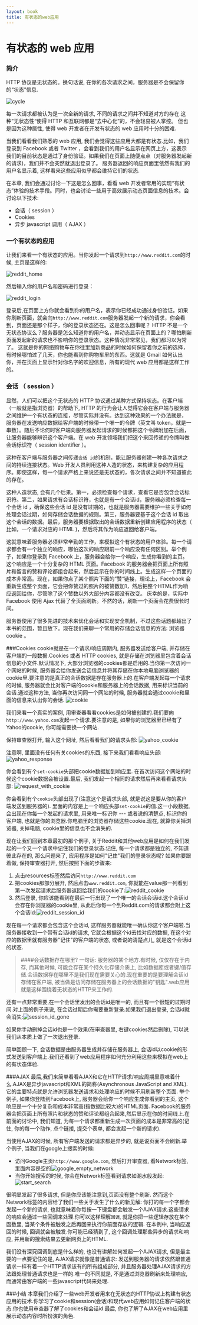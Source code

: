 ```yaml
---
layout: book
title: 有状态的web应用
---
```


# 有状态的 web 应用

### 简介
HTTP 协议是无状态的。换句话说, 在你的各次请求之间，服务器是不会保留你的“状态”信息.

![cycle](../../images/http_client_server.png)

每一次请求都被认为是一次全新的请求, 不同的请求之间并不知道对方的存在.这种”无状态性“使得 HTTP 和互联网都是“去中心化”的，不会轻易被人掌控。 但也是因为这种属性, 使得 web 开发者在开发有状态的 web 应用时十分的困难.

当我们看看我们熟悉的 web 应用, 我们会觉得这些应用大都是有状态.比如，我们登录到 Facebook 或者 Twitter ，会看到我们的用户名显示在网页上方，这表示我们的目前状态是通过了身份验证。如果我们在页面上随便点点（对服务器发起新的请求)，我们并不会突然就退出登录了。 服务器返回的响应页面里依然有我们的用户名显示着, 这样看来这些应用似乎都会维持它们的状态.

在本章, 我们会通过讨论一下这是怎么回事，看看 web 开发者常用的实现“有状态”体验的技术手段。同时，也会讨论一些用于高效展示动态页面信息的技术。会讨论以下技术:

* 会话（ session ）
* Cookies
* 异步 javascript 调用（ AJAX ）

### 一个有状态的应用
让我们来看一个有状态的应用。当你发起一个请求到```http://www.reddit.com```的时候, 主页是这样的:

![reddit_home](../../images/http_request.png)

然后输入你的用户名和密码进行登录：

![reddit_login](../../images/dynamic_content.png)

登录后,在页面上方你就会看到你的用户名，表示你已经成功通过身份验证。如果你刷新页面，就会向```http://www.reddit.com```服务器发起一个新的请求，你会看到，页面还是那个样子，你的登录状态还在。这是怎么回事呢？ HTTP 不是一个无状态协议么？服务器是怎么知道你的用户名，并动态显示在页面上的？哪怕刷新页面发起新的请求也不影响你的登录状态。这种情况非常常见，我们都习以为常了。 这就是你的网络购物车在你往里加新商品的时候如何保留着你之前的选择，有时候哪怕过了几天，你也能看到你购物车里的东西。这就是 Gmail 如何认出你，并在页面上显示针对你名字的欢迎信息，所有的现代 web 应用都是这样工作的。

### 会话 （ session ）
显然，人们可以把这个无状态的 HTTP 协议通过某种方式保持状态。在客户端（一般就是指浏览器）的帮助下, HTTP 的行为会让人觉得它会在客户端与服务器之间维护一个有状态的连接，尽管实际并没有。达到这种效果的一个办法就是， 服务器在发送响应数据给客户端的时候带一个唯一的令牌（英文叫 token，就是一串数）。随后不论何时客户端向服务器发起请求的时候都把这个令牌附加在后面，让服务器能够辨识这个客户端。在 web 开发领域我们把这个来回传递的令牌叫做会话标识符（ session identifier ）。

这种在客户端与服务器之间传递```会话 id```的机制，能让服务器创建一种各次请求之间的持续连接状态。Web 开发人员利用这种人造的状态，来构建复杂的应用程序。即使这样，每一个请求严格上来说还是无状态的，各次请求之间并不知道彼此的存在。

这种人造状态, 会有几个后果。第一，必须检查每个请求，查看它是否包含会话标识符。第二，如果请求有会话标识符，也就是有一个会话id，服务器必须检查每一个会话 id ，确保这些会话 id 是没有过期的，也就是服务器需要维护一些关于如何处理会话过期，如何存储会话数据的规则。第三，服务器要基于这个会话 id 取出这个会话的数据。最后，服务器要根据取出的会话数据重新创建应用程序的状态（ 比如，一个请求对应的 HTML )，然后将其作为响应返回给客户端。

这就意味着服务器必须非常辛勤的工作，来模拟这个有状态的用户体验。每一个请求都会有一个独立的响应，哪怕这次的响应跟前一个响应没有任何区别。举个例子，如果你登录到 Facebook 上，服务器会给你一个响应，生成你看到的主页。这个响应是一个十分复杂的 HTML 页面。Facebook 的服务器会把页面上所有照片和留言的赞和评论都组合起来，然后显示在你的时间线上。生成这样一个页面的成本非常高。现在，如果你点了某个照片下面的”赞“链接，理论上，Facebook 会重新生成整个页面，它会把你赞过的照片的被赞数加1，然后把整个HTML作为响应返回给你，尽管除了这个赞数以外大部分内容都没有改变。 庆幸的是，实际中 Facebook 使用 Ajax 代替了全页面刷新。不然的话，刷新一个页面会花费很长时间。


服务器使用了很多先进的技术来优化会话和实现安全机制，不过这些话题都超出了本书的范围，暂且放下。现在我们来聊一个常用的存储会话信息的方法: 浏览器 cookie 。

###Cookies
cookie就是在一个请求/响应周期内, 服务器发送给客户端, 并存储在客户端的一段数据.Cookies 或者 HTTP cookies, 就是存储在浏览器里包含着会话信息的小文件.默认情况下, 大部分浏览器的cookies都是启用的.当你第一次访问一个网站的时候, 服务器会给你发送会话信息并将其存储在你本地电脑浏览器的cookie里.要注意的是真正的会话数据是存在服务器上的.在客户端发起每一个请求的时候, 服务器就会比对客户端的cookie和服务器上的会话数据, 用来标识当前的会话.通过这种方法, 当你再次访问同一个网站的时候, 服务器就会通过cookie和里面的信息来认出你的会话.
![cookie](../../images/cookie_diagram.png)

我们来看一个真实的案例, 用审查器看看cookies是如何被创建的.我们要向```http://www.yahoo.com```发起一个请求.要注意的是, 如果你的浏览器里已经有了Yahoo的cookie, 你可能需要换一个网站.

保持审查器打开, 输入这个网址, 然后看看我们的请求头部:
![yahoo_cookie](../../images/request_no_cookies.png)

注意啊, 里面没有任何有关cookies的东西, 接下来我们看看响应头部:
![yahoo_response](../../images/response_cookies.png)

你会看到有个```set-cookie```头部把cookie数据加到响应里. 在首次访问这个网站的时候这个cookie数据会被设置.最后, 我们发起一个相同的请求然后再来看看请求头部:
![request_with_cookie](../../images/request_cookies_set.png)

你会看到有个```cookie```头部出现了(注意这个是请求头部, 就是说这是要从你的客户端发送到服务器的). 里面的内容是上一个响应头部```set-cookie```的值.这一小段数据, 会出现在你每一个发起的请求里, 用来唯一标识你 --- 或者说的清楚点, 标识你的客户端, 也就是你的浏览器.你电脑里的浏览器存储这些cookie.现在, 就算你关掉浏览器, 关掉电脑, cookie里的信息也不会消失的.

现在让我们回到本章最初的那个例子, 关于Reddit和其他web应用是如何在我们发起的一个又一个请求中记住我们的登录状态.记住, 每一个请求都是独立的, 不知道彼此存在的, 那么问题来了, 应用程序是如何"记住"我们的登录状态呢? 如果你要跟着做, 保持审查器打开, 然后按照下面的步骤来:

1. 点击resources标签然后访问```http://www.reddit.com```
2. 把cookies那部分展开, 然后点击```www.reddit.com```, 你就能在value那一列看到第一次发起请求后服务器返回给我们的cookie了:![reddit_cookie](../../images/reddit_no_session.png)
3. 然后登录, 你应该能看到在最后一行出现了一个唯一的会话会话id.这个会话id会存在你浏览器的cookie里, 从此后你每一个到Reddit.com的请求都会附上这个会话id:![reddit_session_id](../../images/reddit_with_session.png)

现在每一个请求都会包含这个会话id, 这样服务器就能唯一确认你这个客户端啦.当服务器接收到一个带有会话id的请求, 它就会根据这个id去找对应的数据, 在这个对应的数据里就有服务器"记住"的客户端的状态, 或者说的清楚点儿, 就是这个会话id的状态.

>####会话数据存在哪里?
>一句话: 服务器的某个地方.有时候, 仅仅存在于内存, 而其他时候, 可能会存在某个持久化存储介质上, 比如数据库或者键/值存储.会话数据存在哪里不是我们现在需要关心的.现在重要的是要理解会话id 存储在客户端, 被当做是访问存储在服务器上的会话数据的"钥匙".web应用就是这样围绕着无状态的HTTP来工作的.

还有一点非常重要,在一个会话里发出的会话id是唯一的, 而且有一个很短的过期时间.对上面的例子来说, 在会话过期后你需要重新登录.如果我们退出登录, 会话id就会消失:![session_id_gone](../../images/reddit_logged_out.png)

如果你手动删掉会话id也是一个效果(在审查器里, 右键cookies然后删除), 可以说我们从本质上做了一次退出登录.

简单回顾一下, 会话数据是由服务器生成并存储在服务器上, 会话id以cookie的形式发送到客户端上.我们还看到了web应用程序如何充分利用这些来模拟在web上的有状态体验.

###AJAX
最后,我们来简单看看AJAX和它在HTTP请求/响应周期里意味着什么.AJAX是异步javascript和XML的简称(Asynchronous JavaScript and XML).它的主要特点就是允许浏览器发送请求和处理响应的时候不用刷新整个页面.
举个例子, 如果你登陆到Facebook上, 服务器会给你一个响应生成你看到的主页, 这个响应是一个十分复杂和成本非常高(指数据比较大)的HTML页面.
Facebook的服务器会把页面上所有照片和状态的赞和评论都组合起来,然后显示在你的时间线上.在前面的讨论中, 我们知道, 为每一个请求都重新生成一次页面的成本是非常高的(记住, 你的每一个动作, 点个链接, 提交个表单, 都会发起一个新的请求).

当使用AJAX的时候, 所有客户端发送的请求都是异步的, 就是说页面不会刷新.举个例子, 当我们在google上搜索的时候:
* 访问Google主页```http://www.google.com```, 然后打开审查器, 看Network标签, 里面内容是空的![google_empty_network](../../images/empty_network_tab.png)
* 当你开始搜索的时候, 你会在Network标签看到请求如潮水般发起:![start_search](../../images/ajax_google_search.png)

很明显发起了很多请求, 但是你应该能注意到,页面没有整个刷新. 然而这个Network标签的内容给了我们一些关于发生了什么的新见解: 你打的每一个字都会发起一个新的请求, 也就意味着你每按一下键盘都会触发一个AJAX请求.这些请求的响应会通过一些回调来处理.你可以这样理解```回调```, 就是你把一些逻辑存放在某个函数里, 当某个条件被触发之后再回来执行你前面存放的逻辑.
在本例中, 当响应返回的时候, 回调就会被触发.你可能已经猜到了, 这个回调处理那些异步的请求和响应, 并用新的搜索结果去更新网页上的HTML.

我们没有深究回调到底是什么样的, 也没有讲解如何发起一个AJAX请求, 但是最主要的一点要记住的是, AJAX请求就像是普通请求: 发送到服务器的请求依然跟普通请求一样有着一个HTTP请求该有的所有组成部分, 并且服务器处理AJAX请求的方法跟处理普通请求也是一样的.唯一的不同就是, 不是通过浏览器刷新来处理响应, 而通常由客户端的一些javascript代码来处理.

###小结
本章我们介绍了一些web开发者用来在无状态的HTTP协议上构建有状态应用的技术.你学习了cookie和session(会话)和现代web应用如何记住客户端的状态.你也使用审查器了解了cookies和会话id.最后, 你也了解了AJAX在web应用里展示动态内容时所扮演的角色.
